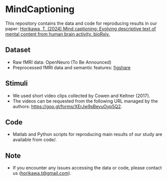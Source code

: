 # MindCaptioning
This repository contains the data and code for reproducing results in our paper: <a href="https://doi.org/10.1101/2024.04.23.590673">Horikawa, T. (2024) Mind captioning: Evolving descriptive text of mental content from human brain activity. bioRxiv.</a>
## Dataset
- Raw fMRI data: OpenNeuro (To Be Announced)
- Preprocessed fMRI data and semantic features: <a href="https://doi.org/10.6084/m9.figshare.25808179">figshare</a>
## Stimuli
- We used short video clips collected by Cowen and Keltner (2017).
- The videos can be requested from the following URL managed by the authors: https://goo.gl/forms/XErJw9sBeyuOyp5Q2.
## Code
- Matlab and Python scripts for reproducing main results of our study are available from code/.
## Note
- If you encounter any issues accessing the data or code, please contact us (horikawa.t@gmail.com).
